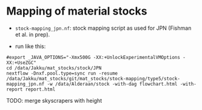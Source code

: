 # Mapping of material stocks

- ``stock-mapping_jpn.nf``: stock mapping script as used for JPN (Fishman et al. in prep).

- run like this: 

```
#export _JAVA_OPTIONS="-Xmx500G -XX:+UnlockExperimentalVMOptions -XX:+UseZGC"
cd /data/Jakku/mat_stocks/stock/JPN
nextflow -Dnxf.pool.type=sync run -resume /data/Jakku/mat_stocks/git/mat_stocks/stock-mapping/type5/stock-mapping_jpn.nf -w /data/Alderaan/stock -with-dag flowchart.html -with-report report.html
```


TODO: merge skyscrapers with height